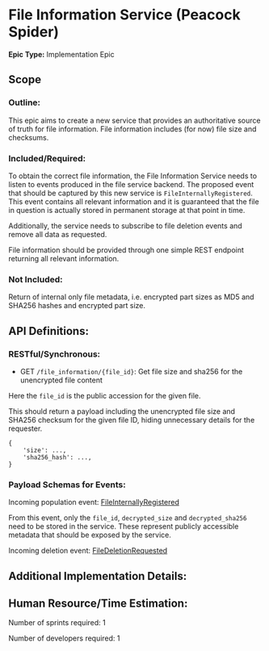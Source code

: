# File Information Service (Peacock Spider)
**Epic Type:** Implementation Epic

## Scope
### Outline:

This epic aims to create a new service that provides an authoritative source of truth for file information.
File information includes (for now) file size and checksums.

### Included/Required:
    
To obtain the correct file information, the File Information Service needs to listen to events produced in the file service backend. 
The proposed event that should be captured by this new service is `FileInternallyRegistered`.
This event contains all relevant information and it is guaranteed that the file in question is actually stored in permanent storage at that point in time.

Additionally, the service needs to subscribe to file deletion events and remove all data as requested.

File information should be provided through one simple REST endpoint returning all relevant information.

### Not Included:

Return of internal only file metadata, i.e. encrypted part sizes as MD5 and SHA256 hashes and encrypted part size.

## API Definitions:

### RESTful/Synchronous:

- GET `/file_information/{file_id}`: Get file size and sha256 for the unencrypted file content

Here the `file_id` is the public accession for the given file.

This should return a payload including the unencrypted file size and SHA256 checksum for the given file ID,
hiding unnecessary details for the requester.
```
{
    'size': ...,
    'sha256_hash': ...,
}
```

### Payload Schemas for Events:

Incoming population event: [FileInternallyRegistered](https://github.com/ghga-de/ghga-event-schemas/blob/faf00f361facc4195f2b9e9a0a69ec9645464bc3/src/ghga_event_schemas/pydantic_.py#L270-L273)

From this event, only the `file_id`, `decrypted_size` and `decrypted_sha256` need to be stored in the service.
These represent publicly accessible metadata that should be exposed by the service.

Incoming deletion event: [FileDeletionRequested](https://github.com/ghga-de/ghga-event-schemas/blob/faf00f361facc4195f2b9e9a0a69ec9645464bc3/src/ghga_event_schemas/pydantic_.py#L372-L381)

## Additional Implementation Details:

## Human Resource/Time Estimation:

Number of sprints required: 1

Number of developers required: 1
